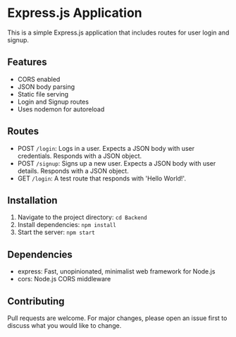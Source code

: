 # Express.js Application

This is a simple Express.js application that includes routes for user login and signup.

## Features

- CORS enabled
- JSON body parsing
- Static file serving
- Login and Signup routes
- Uses nodemon for autoreload

## Routes

- POST `/login`: Logs in a user. Expects a JSON body with user credentials. Responds with a JSON object.
- POST `/signup`: Signs up a new user. Expects a JSON body with user details. Responds with a JSON object.
- GET `/login`: A test route that responds with 'Hello World!'.

## Installation

1. Navigate to the project directory: `cd Backend`
2. Install dependencies: `npm install`
3. Start the server: `npm start`

## Dependencies

- express: Fast, unopinionated, minimalist web framework for Node.js
- cors: Node.js CORS middleware

## Contributing

Pull requests are welcome. For major changes, please open an issue first to discuss what you would like to change.
